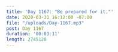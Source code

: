 ```yaml
---
title: 'Day 1167: "Be prepared for it."'
date: 2020-03-31 16:12:00 -07:00
file: "/uploads/Day-1167.mp3"
post: Day 1167
duration: '00:03:11'
length: 2745120
---
```


